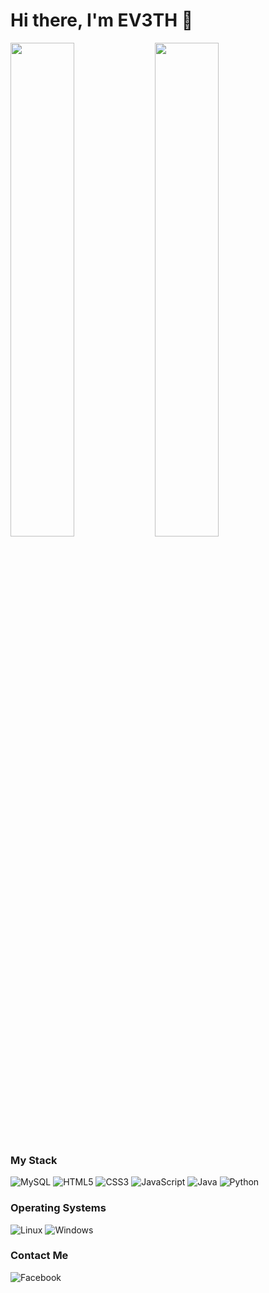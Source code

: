 # Hi there, I'm EV3TH 👋

<!--
**EV3THlm/EV3THlm** is a ✨ _special_ ✨ repository because its `README.md` (this file) appears on your GitHub profile.

Here are some ideas to get you started:

- 🔭 I’m currently working on ...
- 🌱 I’m currently learning ...
- 👯 I’m looking to collaborate on ...
- 🤔 I’m looking for help with ...
- 💬 Ask me about ...
- 📫 How to reach me: ...
- 😄 Pronouns: ...
- ⚡ Fun fact: ...
-->

<img text-align="left" width="45%" src="https://github-readme-stats.vercel.app/api?username=EV3THlm&show_icons=true&theme=cobalt" />

<img text-align="left" width="45%" src="https://github-readme-stats.vercel.app/api/top-langs/?username=EV3THlm&layout=compact)](https://github.com/anuraghazra/github-readme-stats" />

### My Stack
![MySQL](https://img.shields.io/badge/mysql-%2300f.svg?style=for-the-badge&logo=mysql&logoColor=white)
![HTML5](https://img.shields.io/badge/html5-%23E34F26.svg?style=for-the-badge&logo=html5&logoColor=white)
![CSS3](https://img.shields.io/badge/css3-%231572B6.svg?style=for-the-badge&logo=css3&logoColor=white)
![JavaScript](https://img.shields.io/badge/javascript-%23323330.svg?style=for-the-badge&logo=javascript&logoColor=%23F7DF1E)
![Java](https://img.shields.io/badge/java-%23ED8B00.svg?style=for-the-badge&logo=java&logoColor=white)
![Python](https://img.shields.io/badge/python-3670A0?style=for-the-badge&logo=python&logoColor=ffdd54)

### Operating Systems
![Linux](https://img.shields.io/badge/Linux-FCC624?style=for-the-badge&logo=linux&logoColor=black)
![Windows](https://img.shields.io/badge/Windows-0078D6?style=for-the-badge&logo=windows&logoColor=white)

<!--
![Anurag's GitHub stats](https://github-readme-stats.vercel.app/api?username=EV3THlm&show_icons=true&theme=cobalt)
[![Top Langs](https://github-readme-stats.vercel.app/api/top-langs/?username=EV3THlm&layout=compact)](https://github.com/anuraghazra/github-readme-stats)
-->

### Contact Me
![Facebook](https://img.shields.io/badge/Facebook-%231877F2.svg?style=for-the-badge&logo=Facebook&logoColor=white)
